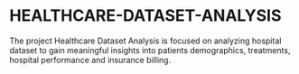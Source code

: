 # HEALTHCARE-DATASET-ANALYSIS
The project Healthcare Dataset Analysis is focused on analyzing hospital dataset to gain meaningful insights into patients demographics, treatments, hospital performance and insurance billing. 
